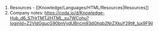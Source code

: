 1. Resources - [[Knowledge/Languages/HTML/Resources|Resources]]
2. Company notes: https://coda.io/d/Knowledge-Hub_d6_S7HrTMTJ/HTML_su7WCohu?loginId=Z2VldGgucG90bnVydUBncm93dGhqb2NrZXkuY29t#_lux9F9jI